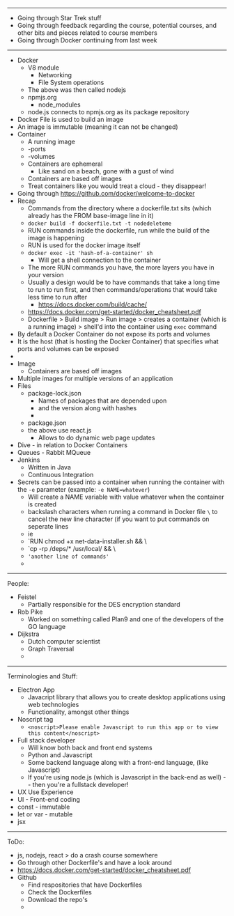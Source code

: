 
---
- Going through Star Trek stuff
- Going through feedback regarding the course, potential courses, and other bits and pieces related to course members
- Going through Docker continuing from last week 
---
- Docker
	- V8 module
		- Networking
		- File System operations
	- The above was then called nodejs
	- npmjs.org
		- node_modules
	- node.js connects to npmjs.org as its package repository 
- Docker File is used to build an image
- An image is immutable (meaning it can not be changed)
- Container
	- A running image
	- -ports
	- -volumes
	- Containers are ephemeral 
		- Like sand on a beach, gone with a gust of wind
	- Containers are based off images
	- Treat containers like you would treat a cloud - they disappear!
- Going through https://github.com/docker/welcome-to-docker
- Recap
	- Commands from the directory where a dockerfile.txt sits (which already has the FROM base-image line in it)
	- `docker build -f dockerfile.txt -t nodedeleteme`
	- RUN commands inside the dockerfile, run while the build of the image is happening
	- RUN is used for the docker image itself
	- `docker exec -it 'hash-of-a-container' sh`
		- Will get a shell connection to the container
	- The more RUN commands you have, the more layers you have in your version
	- Usually a design would be to have commands that take a long time to run to run first, and then commands/operations that would take less time to run after
		- https://docs.docker.com/build/cache/
	- https://docs.docker.com/get-started/docker_cheatsheet.pdf
	- Dockerfile > Build image > Run image > creates a container (which is a running image) > shell'd into the container using `exec` command
- By default a Docker Container do not expose its ports and volumes
- It is the host (that is hosting the Docker Container) that specifies what ports and volumes can be exposed
- 
- Image
	- Containers are based off images
- Multiple images for multiple versions of an application
- Files
	- package-lock.json
		- Names of packages that are depended upon 
		- and the version along with hashes
		- 
	- package.json
	- the above use react.js 
		- Allows to do dynamic web page updates 
- Dive - in relation to Docker Containers
- Queues - Rabbit MQueue
- Jenkins
	- Written in Java
	- Continuous Integration
- Secrets can be passed into a container when running the container with the `-e` parameter (example: `-e NAME=whatever`)
	- Will create a NAME variable with value whatever when the container is created
	- backslash characters when running a command in Docker file `\` to cancel the new line character (if you want to put commands on seperate lines
	- ie 
	- `RUN chmod +x net-data-installer.sh && \
	- `cp -rp /deps/* /usr/local/ && \
	- `'another line of commands'`
	- 
---
People:
- Feistel
	- Partially responsible for the DES encryption standard
- Rob Pike
	- Worked on something called Plan9 and one of the developers of the GO language
- Dijkstra
	- Dutch computer scientist
	- Graph Traversal
	- 
---
Terminologies and Stuff:
- Electron App
	- Javacript library that allows you to create desktop applications using web technologies
	- Functionality, amongst other things
- Noscript tag
	- `<noscript>Please enable Javascript to run this app or to view this content</noscript>`
- Full stack developer
	- Will know both back and front end systems
	- Python and Javascript
	- Some backend language along with a front-end language, (like Javascript)
	- If you're using node.js (which is Javascript in the back-end as well) -- then you're a fullstack developer!
- UX Use Experience
- UI - Front-end coding
- const - immutable
- let or var - mutable
- jsx 
---
ToDo:
- js, nodejs, react > do a crash course somewhere
- Go through other Dockerfile's and have a look around
- https://docs.docker.com/get-started/docker_cheatsheet.pdf
- Github
	- Find respositories that have Dockerfiles
	- Check the Dockerfiles
	- Download the repo's
	- 